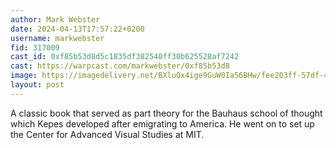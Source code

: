 ```yaml
---
author: Mark Webster
date: 2024-04-13T17:57:22+0200
username: markwebster
fid: 317009
cast_id: 0xf85b53d8d5c1835df382540ff30b625528af7242
cast: https://warpcast.com/markwebster/0xf85b53d8
image: https://imagedelivery.net/BXluQx4ige9GuW0Ia56BHw/fee203ff-57df-45a6-1968-e96f01154d00/original
layout: post
---
```

A classic book that served as part theory for the Bauhaus school of thought which Kepes developed after emigrating to America. He went on to set up the Center for Advanced Visual Studies at MIT.  

<img src='https://imagedelivery.net/BXluQx4ige9GuW0Ia56BHw/fee203ff-57df-45a6-1968-e96f01154d00/original' alt='' referrerpolicy='no-referrer'/>